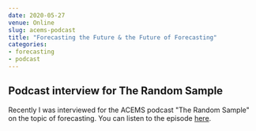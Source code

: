 ```yaml
---
date: 2020-05-27
venue: Online
slug: acems-podcast
title: "Forecasting the Future & the Future of Forecasting"
categories:
- forecasting
- podcast
---
```


## Podcast interview for The Random Sample

Recently I was interviewed for the ACEMS podcast "The Random Sample" on the topic of forecasting. You can listen to the episode [here](https://www.therandomsample.com.au/podcast/forecasting-the-future-the-future-of-forecasting/).
